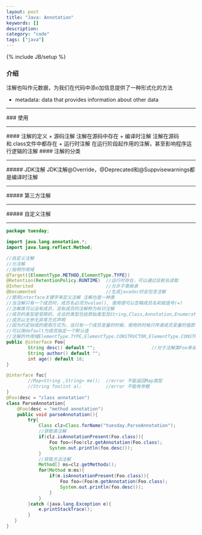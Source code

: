 ```yaml
--- 
layout: post 
title: "Java: Annotation" 
keywords: [] 
description: 
category: "code" 
tags: ["java"] 
--- 
```

{% include JB/setup %}


### 介绍
注解也叫作元数据，为我们在代码中添o加信息提供了一种形式化的方法
+ metadata: data that provides information about other data
<hr />
### 使用
<hr />
#### 注解的定义
+ 源码注解   注解在源码中存在
+ 编译时注解 注解在源码和.class文件中都存在
+ 运行时注解 在运行阶段起作用的注解，甚至影响程序运行逻辑的注解
#### 注解的分类
<hr />
##### JDK注解
JDK注解@Override，@Deprecated和@Suppvisewarnings都是编译时注解
<hr />
##### 第三方注解
<hr >
##### 自定义注解
<hr />

```java
package tuesday;

import java.lang.annotation.*;
import java.lang.reflect.Method;

//自定义注解
//元注解
//指明作用域
@Target({ElementType.METHOD,ElementType.TYPE})
@Retention(RetentionPolicy.RUNTIME)  //运行时存在，可以通过反射去读取
@Inherited                           //允许子类继承
@Documented                          //生成javadoc时会包含注解
//使用interface关键字来定义注解 注解也是一种类
//当注解只有一个成员时，成员名必须为value(), 使用使可以忽略成员名和赋值号(=)
//注解类可以没有成员，没有成员的注解称为标识注解
//成员的类型是受限的，合法的类型包括原始类型及String,Class,Annotation,Enumeration
//成员以无参无异常方式声明
//因为约定俗成的使用方式为，当只有一个成员变量的时候，使用的时候只传递成员变量的值即可
//可以用default为成员指定一个默认值
//注解的作用域ElementType.TYPE,ElementType.CONSTRUCTOR,ElementType.CONSTRUCTOR,ElementType.LOCAL_VARIABLE,ElementType.FIELD,ElementType.PACKAGE
public @interface Foo{
	    String desc() default "";                     //对于注解类Foo来说，desc虽然没有参数，但确实是一个方法
	    String author() default "";
	    int age() default 18;
}

@interface fuc{
	    //Map<String ,String> me();  //error 不能返回Map类型
	    //String foo(int a);         //error 不能有参数
}
@Foo(desc = "class annotation")
class ParseAnnotation{
    @Foo(desc = "method annotation")
    public void parseAnnotation(){
        try{
            Class clz=Class.forName("tuesday.ParseAnnotation");
            //获取类注解
            if(clz.isAnnotationPresent(Foo.class)){
                Foo foo=(Foo)clz.getAnnotation(Foo.class);
                System.out.println(foo.desc());
            }
            //获取方法注解
            Method[] ms=clz.getMethods();
            for(Method m:ms){
                if(m.isAnnotationPresent(Foo.class)){
                    Foo foo=(Foo)m.getAnnotation(Foo.class);
                    System.out.println(foo.desc());
                }
            }
        }catch (java.lang.Exception e){
            e.printStackTrace();
        }
   }
}
```
